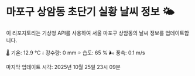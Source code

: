 
# 마포구 상암동 초단기 실황 날씨 정보 🌤️

이 리포지토리는 기상청 API를 사용하여 서울 마포구 상암동의 날씨 정보를 업데이트합니다. 

🌡️ 기온: 12.9 ℃
💧 강수량: 0 mm
💦 습도: 65 %
🌬️ 풍속: 0.1 m/s

마지막 업데이트 시각: 2025년 10월 25일 23시 09분    
